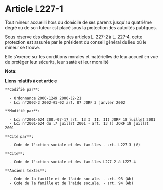 # Article L227-1

Tout mineur accueilli hors du domicile de ses parents jusqu'au quatrième degré ou de son tuteur est placé sous la protection
des autorités publiques.

Sous réserve des dispositions des articles L. 227-2 à L. 227-4, cette protection est assurée par le président du conseil
général du lieu où le mineur se trouve.

Elle s'exerce sur les conditions morales et matérielles de leur accueil en vue de protéger leur sécurité, leur santé et leur
moralité.

**Nota:**



**Liens relatifs à cet article**

	**Codifié par**:

	  - Ordonnance 2000-1249 2000-12-21
	  - Loi n°2002-2 2002-01-02 art. 87 JORF 3 janvier 2002

	**Modifié par**:

	  - Loi n°2001-624 2001-07-17 art. 13 I, II, III JORF 18 juillet 2001
	  - Loi n°2001-624 du 17 juillet 2001 - art. 13 () JORF 18 juillet 2001

	**Cité par**:

	  - Code de l'action sociale et des familles - art. L227-3 (V)

	**Cite**:

	  - Code de l'action sociale et des familles L227-2 à L227-4

	**Anciens textes**:

	  - Code de la famille et de l'aide sociale. - art. 93 (Ab)
	  - Code de la famille et de l'aide sociale. - art. 94 (Ab)
